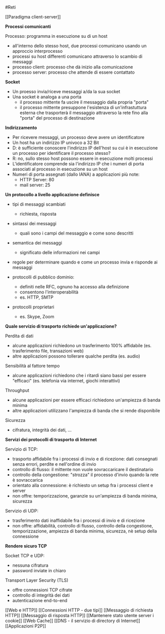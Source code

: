 #Reti 

[[Paradigma client-server]]

**Processi comunicanti**

Processo: programma in esecuzione su di un host
- all'interno dello stesso host, due processi comunicano usando un approccio interprocesso
- processi su host differenti comunicano attraverso lo scambio di messaggi
- processo client: processo che dà inizio alla comunicazione
- processo server: processo che attende di essere contattato


**Socket**

- Un proesso invia/riceve messaggi a/da la sua socket
- Una socket è analoga a una porta
	- il processo mittente fa uscire il messaggio dalla propria "porta" 
	- il processo mittente presuppone l'esistenza di un'infrastuttura esterna che trasporterà il messaggio attraverso la rete fino alla "porta" del processo di destinazione


**Indirizzamento**

- Per ricevere messaggi, un processo deve avere un identificatore
- Un host ha un indirizzo IP univoco a 32 Bit
- D: è sufficiente conoscere l'indirizzo IP dell'host su cui è in esecuzione un processo per identificare il processo stesso?
- R: no, sullo stesso host possono essere in esecuzione molti processi
- L'identificatore comprende sia l'indirizzo IP che i numeri di porta associati al processo in esecuzione su un host
- Numeri di porta assegnati (dallo IANA) a applicazioni più note:
	- HTTP Server: 80
	- mail server: 25


**Un protocollo a livello applicazione definisce**
- tipi di messaggi scambiati
	- richiesta, risposta

- sintassi dei messaggi
	- quali sono i campi del messaggio e come sono descritti

- semantica dei messaggi
	- significato delle informazioni nei campi

- regole per determinare quando e come un processo invia e risponde ai messaggi

- protocolli di pubblico dominio:
	- definiti nelle RFC, ognuno ha accesso alla definizione
	- consentono l'interoperabilità
	- es. HTTP, SMTP

- protocolli proprietari
	- es. Skype, Zoom


**Quale servizio di trasporto richiede un'applicazione?**

Perdita di dati
- alcune applicazioni richiedono un trasferimento 100% affidabile (es. trasferimento file, transazioni web)
- altre applicazioni possono tollerare qualche perdita (es. audio)

Sensibilità al fattore tempo
- alcune applicazioni richiedono che i ritardi siano bassi per essere "efficaci" (es. telefonia via internet, giochi interattivi)

Throughput
- alcune applicazioni per essere efficaci richiedono un'ampiezza di banda minima
- altre applicazioni utilizzano l'ampiezza di banda che si rende disponibile

Sicurezza
- cifratura, integrità dei dati, ...



**Servizi dei protocolli di trasporto di Internet**

Servizio di TCP:
- trasporto affidabile fra i processi di invio e di ricezione: dati consegnati senza errori, perdite e nell'ordine di invio
- controllo di flusso: il mittente non vuole sovraccaricare il destinatario
- controllo della congestione: "strozza" il processo d'invio quando la rete è sovraccarica
- orientato alla connessione: è richiesto un setup fra i processi client e server
- non offre: temporizzazione, garanzie su un'ampiezza di banda minima, sicurezza

Servizio di UDP:
- trasferimento dati inaffidabile fra i processi di invio e di ricezione
- non offre: affidabilità, controllo di flusso, controllo della congestione, temporizzazione, ampiezza di banda minima, sicurezza, nè setup della connessione



**Rendere sicuro TCP**

Socket TCP e UDP:
- nessuna cifratura
- password inviate in chiaro

Transport Layer Security (TLS)
- offre connessioni TCP cifrate
- controllo di integrità dei dati
- autenticazione end-to-end


[[Web e HTTP]]
[[Connessioni HTTP - due tipi]]
[[Messaggio di richiesta HTTP]]
[[Messaggio di risposta HTTP]]
[[Mantenere stato utente server  i cookie]]
[[Web Cache]]
[[DNS - il servizio di directory di Internet]]
[[Applicazioni P2P]]


















